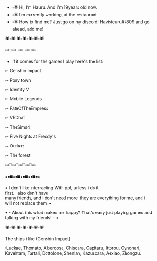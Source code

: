 - ▫️🕷️ Hi, I’m Hauru. And i'm 19years old now.
- ▫️🕷️ I’m currently working, at the restaurant.
- ▫️🕷️ How to find me? Just go on my discord! Havisteuru#7809 and go ahead, add me!

 🕷️▫️🕷️▫️🕷️▫️🕷️▫️🕷️▫️🕷️▫️🕷️

▫️◽◻️▫️◽◻️▫️◽◻️▫️◽◻️◽▫️
- If it comes for the games I play here's the list: 

▫️- Genshin Impact

▫️- Pony town

▫️- Identity V

▫️- Mobile Legends

▫️- FateOfTheEmpress

▫️- VRChat

▫️- TheSims4

▫️- Five Nights at Freddy's

▫️- Outlast

▫️- The forest

▫️◽◻️▫️◽◻️▫️◽◻️▫️◽◻️◽▫️


▪️◾◼️▪️◾◼️▪️◾◼️▪️◾◼️◾▪️

• I don't like interracting 
 With ppl, unless i do it  
 first. I also don't have  
 many friends, and i don't 
 need more, they are everything 
 for me, and i             
 will not replace them.    •

 • - About this what makes me 
happy? That's easy just 
playing games and talking
with my friends! - •

 🕷️▫️🕷️▫️🕷️▫️🕷️▫️🕷️▫️🕷️▫️🕷️

The ships i like (Genshin Impact)

:Luckae, 
Thomato, 
Albercose, 
Chiscara, 
Capitaru, 
Ittorou, 
Cynonari, 
Kavehtam, 
Tartali, 
Dottolone, 
Shenlan, 
Kazuscara, 
Aexiao, 
Zhongzu.
